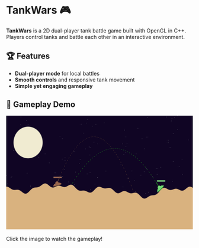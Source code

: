 # TankWars 🎮  

**TankWars** is a 2D dual-player tank battle game built with OpenGL in C++. Players control tanks and battle each other in an interactive environment.  

## 🏆 Features  
- **Dual-player mode** for local battles  
- **Smooth controls** and responsive tank movement  
- **Simple yet engaging gameplay**  

## 🎥 Gameplay Demo
[![Watch Gameplay](game-thumbnail.jpg)](Tank-Wars-demo.mp4)

Click the image to watch the gameplay!